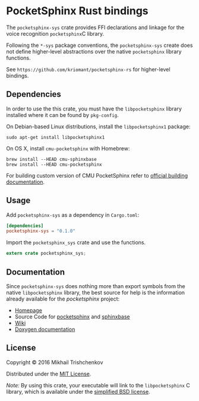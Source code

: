PocketSphinx Rust bindings
==========================

The `pocketsphinx-sys` crate provides FFI declarations and linkage
for the voice recognition `pocketsphinx`C library.

Following the `*-sys` package conventions,
the `pocketsphinx-sys` create does not define higher-level abstractions over
the native `pocketsphinx` library functions.

See `https://github.com/kriomant/pocketsphinx-rs` for higher-level bindings.

Dependencies
------------

In order to use the this crate, you must have the `libpocketsphinx` library
installed where it can be found by `pkg-config`.

On Debian-based Linux distributions, install the `libpocketsphinx1` package:

```
sudo apt-get install libpocketsphinx1
```

On OS X, install `cmu-pocketsphinx` with Homebrew:

```
brew install --HEAD cmu-sphinxbase
brew install --HEAD cmu-pocketsphinx
```

For building custom version of CMU PocketSphinx refer to
[official building documentation][ps-build].

Usage
-----

Add `pocketsphinx-sys` as a dependency in `Cargo.toml`:

```toml
[dependencies]
pocketsphinx-sys = "0.1.0"
```

Import the `pocketsphinx_sys` crate and use the functions.

```rust
extern crate pocketsphinx_sys;
```

Documentation
-------------

Since `pocketsphinx-sys` does nothing more than export symbols from the native `libpocketsphinx` library, the best source for help is the information already available for the *pocketsphinx* project:

* [Homepage](http://cmusphinx.sourceforge.net/)
* Source Code for [pocketsphinx](https://github.com/cmusphinx/pocketsphinx) and [sphinxbase](https://github.com/cmusphinx/sphinxbase)
* [Wiki](http://cmusphinx.sourceforge.net/wiki)
* [Doxygen documentation](http://cmusphinx.sourceforge.net/doc/pocketsphinx)

License
-------

Copyright © 2016 Mikhail Trishchenkov

Distributed under the [MIT License](LICENSE).

*Note:* By using this crate, your executable will link to the `libpocketsphinx` C library, which is available
under the [simplified BSD license](https://github.com/cmusphinx/pocketsphinx/blob/master/LICENSE).

[ps-build]: http://cmusphinx.sourceforge.net/wiki/tutorialpocketsphinx
